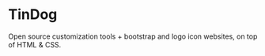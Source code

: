 # TinDog
Open source customization tools + bootstrap and logo icon websites, on top of HTML &amp; CSS. 

